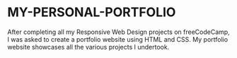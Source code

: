 # MY-PERSONAL-PORTFOLIO
After completing all my Responsive Web Design projects on freeCodeCamp, I was asked to create a portfolio website using HTML and CSS.
My portfolio website showcases all the various projects I undertook. 
